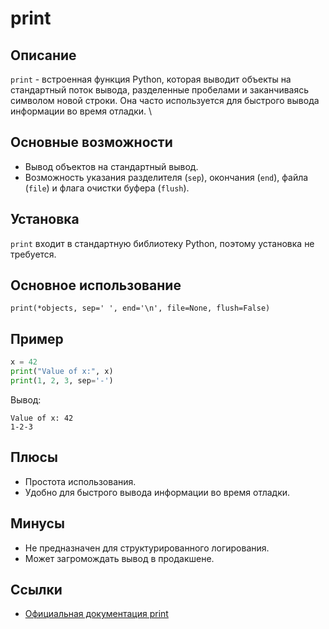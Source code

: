 # print

## Описание
`print` - встроенная функция Python, которая выводит объекты на стандартный поток вывода, разделенные пробелами и заканчиваясь символом новой строки. Она часто используется для быстрого вывода информации во время отладки. \

## Основные возможности
- Вывод объектов на стандартный вывод.
- Возможность указания разделителя (`sep`), окончания (`end`), файла (`file`) и флага очистки буфера (`flush`).

## Установка
`print` входит в стандартную библиотеку Python, поэтому установка не требуется.

## Основное использование
`print(*objects, sep=' ', end='\n', file=None, flush=False)`

## Пример
```python
x = 42
print("Value of x:", x)
print(1, 2, 3, sep='-')
```
Вывод:
```
Value of x: 42
1-2-3
```

## Плюсы
- Простота использования.
- Удобно для быстрого вывода информации во время отладки.

## Минусы
- Не предназначен для структурированного логирования.
- Может загромождать вывод в продакшене.

## Ссылки
- [Официальная документация print](https://docs.python.org/3/library/functions.html#print)
